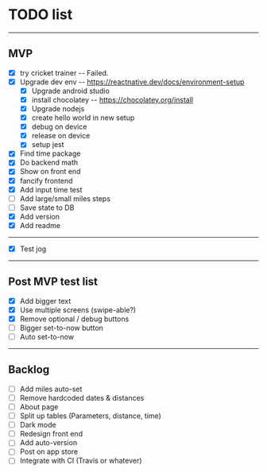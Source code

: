 # TODO list
---
## MVP
- [x] try cricket trainer -- Failed. 
- [x] Upgrade dev env -- https://reactnative.dev/docs/environment-setup
  - [x] Upgrade android studio
  - [x] install chocolatey -- https://chocolatey.org/install
  - [x] Upgrade nodejs
  - [x] create hello world in new setup
  - [x] debug on device
  - [x] release on device
  - [x] setup jest
- [x] Find time package
- [x] Do backend math
- [x] Show on front end
- [x] fancify frontend
- [x] Add input time test
- [ ] Add large/small miles steps
- [ ] Save state to DB
- [x] Add version
- [x] Add readme
---
- [x] Test jog
--- 
## Post MVP test list
- [x] Add bigger text
- [x] Use multiple screens (swipe-able?)
- [x] Remove optional / debug buttons
- [ ] Bigger set-to-now button
- [ ] Auto set-to-now
---
## Backlog
- [ ] Add miles auto-set
- [ ] Remove hardcoded dates & distances
- [ ] About page
- [ ] Split up tables (Parameters, distance, time)
- [ ] Dark mode
- [ ] Redesign front end
- [ ] Add auto-version
- [ ] Post on app store
- [ ] Integrate with CI (Travis or whatever)
